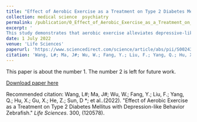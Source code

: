 ```yaml
---
title: "Effect of Aerobic Exercise as a Treatment on Type 2 Diabetes Mellitus with Depression-like Behavior Zebrafish"
collection: medical science  psychiatry
permalink: /publication/0_Effect_of_Aerobic_Exercise_as_a_Treatment_on_Type_2_Diabetes_Mellitus_with_Depression-like_Behavior_Zebrafish
excerpt: '
This study demonstrates that aerobic exercise alleviates depressive-like behavior in zebrafish models of type 2 diabetes mellitus by reducing inflammation and modulating antidepressant biomarkers, supporting its use in treating comorbid depression in T2DM patients.'
date: 1 July 2022
venue: 'Life Sciences'
paperurl: 'https://www.sciencedirect.com/science/article/abs/pii/S0024320522002788?via%3Dihub'
citation: 'Wang, L#; Ma, J#; Wu, W.; Fang, Y.; Liu, F.; Yang, Q.; Hu, X.; Gu, X.; He, Z.; Sun, D *; et al..(2022). &quot;Effect of Aerobic Exercise as a Treatment on Type 2 Diabetes Mellitus with Depression-like Behavior Zebrafish.&quot; <i>Life Sciences</i>. 300, (120578).'
---
```

This paper is about the number 1. The number 2 is left for future work.

[Download paper here](https://www.sciencedirect.com/science/article/abs/pii/S0024320522002788?via%3Dihub)


Recommended citation: Wang, L#; Ma, J#; Wu, W.; Fang, Y.; Liu, F.; Yang, Q.; Hu, X.; Gu, X.; He, Z.; Sun, D *; et al..(2022). &quot;Effect of Aerobic Exercise as a Treatment on Type 2 Diabetes Mellitus with Depression-like Behavior Zebrafish.&quot; <i>Life Sciences</i>. 300, (120578).
